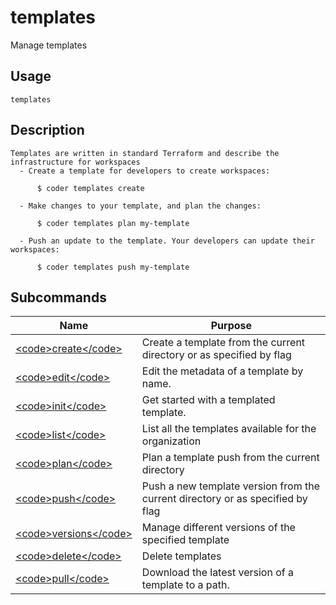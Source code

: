 
# templates

 
Manage templates


## Usage
```console
templates
```

## Description
```console
Templates are written in standard Terraform and describe the infrastructure for workspaces
  - Create a template for developers to create workspaces:                      

      $ coder templates create 

  - Make changes to your template, and plan the changes:                        

      $ coder templates plan my-template 

  - Push an update to the template. Your developers can update their workspaces:

      $ coder templates push my-template 
```

## Subcommands
| Name |   Purpose |
| ---- |   ----- |
| [&lt;code&gt;create&lt;/code&gt;](./templates_create) | Create a template from the current directory or as specified by flag |
| [&lt;code&gt;edit&lt;/code&gt;](./templates_edit) | Edit the metadata of a template by name. |
| [&lt;code&gt;init&lt;/code&gt;](./templates_init) | Get started with a templated template. |
| [&lt;code&gt;list&lt;/code&gt;](./templates_list) | List all the templates available for the organization |
| [&lt;code&gt;plan&lt;/code&gt;](./templates_plan) | Plan a template push from the current directory |
| [&lt;code&gt;push&lt;/code&gt;](./templates_push) | Push a new template version from the current directory or as specified by flag |
| [&lt;code&gt;versions&lt;/code&gt;](./templates_versions) | Manage different versions of the specified template |
| [&lt;code&gt;delete&lt;/code&gt;](./templates_delete) | Delete templates |
| [&lt;code&gt;pull&lt;/code&gt;](./templates_pull) | Download the latest version of a template to a path. |
